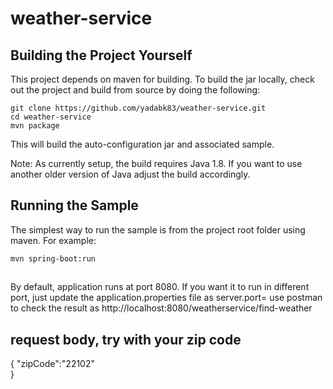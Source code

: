 # weather-service

## Building the Project Yourself 

This project depends on maven for building. To build the jar locally, check out the project and build from source by doing the following:

    git clone https://github.com/yadabk83/weather-service.git
    cd weather-service
    mvn package

This will build the auto-configuration jar and associated sample. 

Note: As currently setup, the build requires Java 1.8. If you want to use another older version of Java adjust the build accordingly.

## Running the Sample 

The simplest way to run the sample is from the project root folder using maven. For example:

	mvn spring-boot:run
  
##
By default, application runs at port 8080. If you want it to run in different port, just update the application.properties file as
server.port=<your-port>
use postman to check the result as http://localhost:8080/weatherservice/find-weather
## request body, try with your zip code
{
	"zipCode":"22102"	
}
